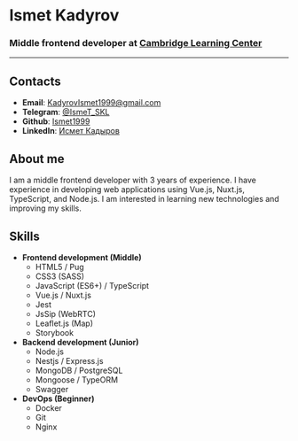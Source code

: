 # __Ismet Kadyrov__

### Middle frontend developer at [Cambridge Learning Center](https://cambridgeonline.uz/)

***

## __Contacts__
* __Email__: [KadyrovIsmet1999@gmail.com](mailto:KadyrovIsmet1999@gmail.com)
* __Telegram__: [@IsmeT_SKL](https://t.me/IsmeT_SKL)
* __Github__: [Ismet1999](https://github.com/Ismet1999)
* __LinkedIn__: [Исмет Кадыров](https://www.linkedin.com/in/%D0%B8%D1%81%D0%BC%D0%B5%D1%82-%D0%BA%D0%B0%D0%B4%D1%8B%D1%80%D0%BE%D0%B2-3ab8541b8/)

## About me
I am a middle frontend developer with 3 years of experience. I have experience in developing web applications using Vue.js, Nuxt.js, TypeScript, and Node.js. I am interested in learning new technologies and improving my skills. 

## __Skills__
* __Frontend development (Middle)__
    * HTML5 / Pug
    * CSS3 (SASS)
    * JavaScript (ES6+) / TypeScript
    * Vue.js / Nuxt.js
    * Jest
    * JsSip (WebRTC)
    * Leaflet.js (Map)
    * Storybook
* __Backend development (Junior)__
    * Node.js
    * Nestjs / Express.js
    * MongoDB / PostgreSQL
    * Mongoose / TypeORM
    * Swagger 
* __DevOps (Beginner)__
    * Docker
    * Git
    * Nginx

